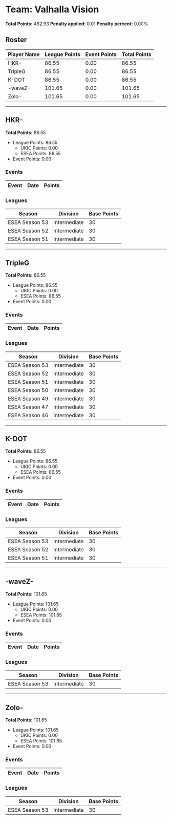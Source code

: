 # Team: Valhalla Vision

**Total Points:** 462.93
**Penalty applied:** 0.01
**Penalty percent:** 0.00%

## Roster
| Player Name | League Points | Event Points | Total Points |
|-------------|--------------|--------------|-------------|
| HKR- | 86.55 | 0.00 | 86.55 |
| TripleG | 86.55 | 0.00 | 86.55 |
| K-DOT | 86.55 | 0.00 | 86.55 |
| -waveZ- | 101.65 | 0.00 | 101.65 |
| Zolo- | 101.65 | 0.00 | 101.65 |

---

## HKR-

**Total Points:** 86.55

- League Points: 86.55
  - UKIC Points: 0.00
  - ESEA Points: 86.55
- Event Points: 0.00

### Events
| Event | Date | Points |
|-------|------|--------|
### Leagues
| Season | Division | Base Points |
|--------|----------|-------------|
| ESEA Season 53 | Intermediate | 30 |
| ESEA Season 52 | Intermediate | 30 |
| ESEA Season 51 | Intermediate | 30 |
---

## TripleG

**Total Points:** 86.55

- League Points: 86.55
  - UKIC Points: 0.00
  - ESEA Points: 86.55
- Event Points: 0.00

### Events
| Event | Date | Points |
|-------|------|--------|
### Leagues
| Season | Division | Base Points |
|--------|----------|-------------|
| ESEA Season 53 | Intermediate | 30 |
| ESEA Season 52 | Intermediate | 30 |
| ESEA Season 51 | Intermediate | 30 |
| ESEA Season 50 | Intermediate | 30 |
| ESEA Season 49 | Intermediate | 30 |
| ESEA Season 47 | Intermediate | 30 |
| ESEA Season 46 | Intermediate | 30 |
---

## K-DOT

**Total Points:** 86.55

- League Points: 86.55
  - UKIC Points: 0.00
  - ESEA Points: 86.55
- Event Points: 0.00

### Events
| Event | Date | Points |
|-------|------|--------|
### Leagues
| Season | Division | Base Points |
|--------|----------|-------------|
| ESEA Season 53 | Intermediate | 30 |
| ESEA Season 52 | Intermediate | 30 |
| ESEA Season 51 | Intermediate | 30 |
---

## -waveZ-

**Total Points:** 101.65

- League Points: 101.65
  - UKIC Points: 0.00
  - ESEA Points: 101.65
- Event Points: 0.00

### Events
| Event | Date | Points |
|-------|------|--------|
### Leagues
| Season | Division | Base Points |
|--------|----------|-------------|
| ESEA Season 53 | Intermediate | 30 |
---

## Zolo-

**Total Points:** 101.65

- League Points: 101.65
  - UKIC Points: 0.00
  - ESEA Points: 101.65
- Event Points: 0.00

### Events
| Event | Date | Points |
|-------|------|--------|
### Leagues
| Season | Division | Base Points |
|--------|----------|-------------|
| ESEA Season 53 | Intermediate | 30 |